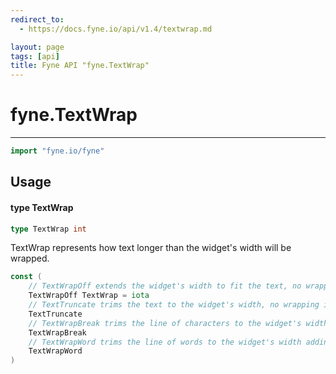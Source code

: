 ```yaml
---
redirect_to:
  - https://docs.fyne.io/api/v1.4/textwrap.md

layout: page
tags: [api]
title: Fyne API "fyne.TextWrap"
---
```



# fyne.TextWrap
---
```go
import "fyne.io/fyne"
```

## Usage

#### type TextWrap

```go
type TextWrap int
```

TextWrap represents how text longer than the widget's width will be wrapped.

```go
const (
	// TextWrapOff extends the widget's width to fit the text, no wrapping is applied.
	TextWrapOff TextWrap = iota
	// TextTruncate trims the text to the widget's width, no wrapping is applied.
	TextTruncate
	// TextWrapBreak trims the line of characters to the widget's width adding the excess as new line.
	TextWrapBreak
	// TextWrapWord trims the line of words to the widget's width adding the excess as new line.
	TextWrapWord
)
```

